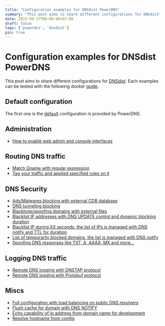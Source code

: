 ```yaml
---
title: "Configuration examples for DNSdist PowerDNS"
summary: "This post aims to share different configurations for DNSdist"
date: 2023-09-17T00:00:00+01:00
draft: false
tags: ['powerdns', 'dnsdist']
pin: true
---
```


# Configuration examples for DNSdist PowerDNS

This post aims to share different configurations for [DNSdist](https://dnsdist.org/).
Each examples can be tested with the following docker [guide](https://github.com/dmachard/lua-dnsdist-config-examples#run-config-from-docker).

## Default configuration

The first one is the [default](https://github.com/dmachard/lua-dnsdist-config-examples/blob/main/default_config.lua) configuration is provided by PowerDNS.

## Administration

- [How to enable web admin and console interfaces](https://github.com/dmachard/lua-dnsdist-config-examples/blob/main/admin_config.lua)

## Routing DNS traffic

- [Match Qname with regular expression](https://github.com/dmachard/lua-dnsdist-config-examples/blob/main/routing_regex.lua)
- [Tag your traffic and applied specified rules on it](https://github.com/dmachard/lua-dnsdist-config-examples/blob/main/routing_tag_traffic.lua)

## DNS Security

- [Ads/Malwares blocking with external CDB database](https://github.com/dmachard/lua-dnsdist-config-examples/blob/main/security_blacklist_cdb.lua)
- [DNS tunneling blocking](https://github.com/dmachard/lua-dnsdist-config-examples/blob/main/security_blocking_dnstunneling.lua)
- [Blackhole/spoofing domains with external files](https://github.com/dmachard/lua-dnsdist-config-examples/blob/main/security_blackhole_domains.lua)
- [Blacklist IP addresses with DNS UPDATE control and dynamic blocking duration](https://github.com/dmachard/lua-dnsdist-config-examples/blob/main/security_blacklist_ip_dnsupdate.lua)
- [Blacklist IP during XX seconds, the list of IPs is managed with DNS notify and TTL for duration](https://github.com/dmachard/lua-dnsdist-config-examples/blob/main/security_blacklist_ip_notify.lua)
- [List of temporarily blocked domains, the list is managed with DNS notify](https://github.com/dmachard/lua-dnsdist-config-examples/blob/main/security_blocklist_domains.lua)
- [Spoofing DNS responses like TXT, A, AAAA, MX and more...](https://github.com/dmachard/lua-dnsdist-config-examples/blob/main/security_spoofing_qtype.lua)

## Logging DNS traffic

- [Remote DNS logging with DNSTAP protocol](https://github.com/dmachard/lua-dnsdist-config-examples/blob/main/logging_dnstap.lua)
- [Remote DNS logging with Protobuf protocol](https://github.com/dmachard/lua-dnsdist-config-examples/blob/main/logging_protobuf.lua)

## Miscs

- [Full configuration with load balancing on public DNS resolvers](https://github.com/dmachard/lua-dnsdist-config-examples/blob/main/miscs_basic_config.lua)
- [Flush cache for domain with DNS NOTIFY](https://github.com/dmachard/lua-dnsdist-config-examples/blob/main/miscs_cache_flush_notify.lua)
- [Echo capability of ip address from domain name for development](https://github.com/dmachard/lua-dnsdist-config-examples/blob/main/miscs_echoip.lua)
- [Resolve hostname from config](https://github.com/dmachard/lua-dnsdist-config-examples/blob/main/miscs_resolve_hostname.lua)
